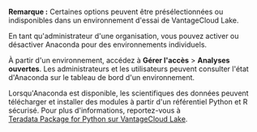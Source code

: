 **Remarque :** Certaines options peuvent être présélectionnées ou indisponibles dans un environnement d'essai de VantageCloud Lake.

En tant qu'administrateur d'une organisation, vous pouvez activer ou désactiver Anaconda pour des environnements individuels.

À partir d'un environnement, accédez à **Gérer l'accès** \> **Analyses ouvertes**. Les administrateurs et les utilisateurs peuvent consulter l'état d'Anaconda sur le tableau de bord d'un environnement.

Lorsqu'Anaconda est disponible, les scientifiques des données peuvent télécharger et installer des modules à partir d'un référentiel Python et R sécurisé. Pour plus d'informations, reportez-vous à [Teradata Package for Python sur VantageCloud Lake](https://docs.teradata.com/access/sources/dita/topic?dita:topicPath=yoo1705519617505.dita).
